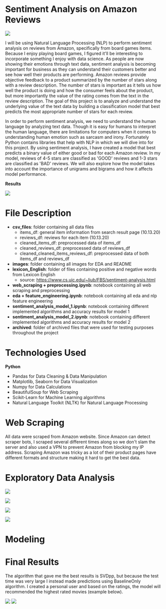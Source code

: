 # Sentiment Analysis on Amazon Reviews

![](https://github.com/ttam37/dsc-capstone-project-v2-onl01-dtsc-ft-052620/blob/master/images/Amazon-5-Star-Review-Illustration.jpg)

I will be using Natural Language Processing (NLP) to perform sentiment analysis on reviews from Amazon, specifically from board games items. Because I enjoy playing board games, I figured it'll be interesting to incorporate something I enjoy with data science. As people are now showing their emotions through text data, sentiment analysis is becoming important for business as they can understand their customers better and see how well their products are performing. Amazon reviews provide objective feedback to a product summarized by the number of stars along with a review description. The number of stars is important as it tells us how well the product is doing and how the consumer feels about the product, but more importantly the value of the rating comes from the text in the review description. The goal of this project is to analyze and understand the underlying value of the text data by building a classification model that best predicts the most appropriate number of stars for each review.

In order to perform sentiment analysis, we need to understand the human language by analyzing text data. Though it is easy for humans to interpret the human language, there are limitations for computers when it comes to understanding human emotion such as sarcasm and irony. Fortunately Python contains libraries that help with NLP in which we will dive into for this project. By using sentiment analysis, I have created a model that best predicts a binary value of either good or bad for each Amazon review. In my model, reviews of 4-5 stars are classified as 'GOOD' reviews and 1-3 stars are classified as 'BAD' reviews. We will also explore how the model takes into account the importance of unigrams and bigrams and how it affects model performance.

**Results**


![](https://github.com/ttam37/dsc-mod-4-project-v2-1-onl01-dtsc-ft-052620/blob/master/images/Content-based-filtering-vs-Collaborative-filtering-Source.png)

# File Description

* **csv_files**: folder containing all data files
    * items_df: general item information from search result page (10.13.20)
    * reviews_df: reviews for each item (10.13.20)
    * cleaned_items_df: preprocessed data of items_df
    * cleaned_reviews_df: preprocessed data of reviews_df
    * cleaned_cleaned_items_reviews_df: preprocessed data of both items_df and reviews_df
* **images**: folder containing all images for EDA and README
* **lexicon_English**: folder of files containing positive and negative words from Lexicon English
    * source: https://www.cs.uic.edu/~liub/FBS/sentiment-analysis.html
* **web_scraping + preprocessing.ipynb**: notebook containing all web scraping and preprocessing
* **eda + feature_engineering.ipynb**: notebook containing all eda and nlp feature engineering
* **sentiment_analysis_model_1.ipynb**: notebook containing different implemented algorithms and accuracy results for model 1
* **sentiment_analysis_model_2.ipynb**: notebook containing different implemented algorithms and accuracy results for model 2
* **archived**: folder of archived files that were used for testing purposes throughout the project


# Technologies Used

**Python**
* Pandas for Data Cleaning & Data Manipulation
* Matplotlib, Seaborn for Data Visualization
* Numpy for Data Calculations
* BeautifulSoup for Web Scraping
* Scikit-Learn for Machine Learning algorithms
* Natural Language Toolkit (NLTK) for Natural Language Processing


# Web Scraping

All data were scraped from Amazon website. Since Amazon can detect scraper bots, I scraped several different times along so we don't slam the server and also used a VPN to prevent Amazon from blocking my IP address. Scraping Amazon was tricky as a lot of their product pages have different formats and structure making it hard to get the best data. 


# Exploratory Data Analysis

![](https://github.com/ttam37/dsc-mod-4-project-v2-1-onl01-dtsc-ft-052620/blob/master/images/frequency_number_ratings_per_user.png)

![](https://github.com/ttam37/dsc-mod-4-project-v2-1-onl01-dtsc-ft-052620/blob/master/images/movie_count_per_genre.png)

![](https://github.com/ttam37/dsc-mod-4-project-v2-1-onl01-dtsc-ft-052620/blob/master/images/total_count_movies_per_rating.png)

![](https://github.com/ttam37/dsc-mod-4-project-v2-1-onl01-dtsc-ft-052620/blob/master/images/average_rating_x_number_ratings.png)


# Modeling




# Final Results

The algorithm that gave me the best results is SVDpp, but because the test time was very large I instead made predictions using BaselineOnly algorithm. I created a personal user and based on the ratings, the model will recommended the highest rated movies (example below).

![](https://github.com/ttam37/dsc-mod-4-project-v2-1-onl01-dtsc-ft-052620/blob/master/images/algorithm_best_rmse.png)
![](https://github.com/ttam37/dsc-mod-4-project-v2-1-onl01-dtsc-ft-052620/blob/master/images/example_recommendations_baselineonly.png)




